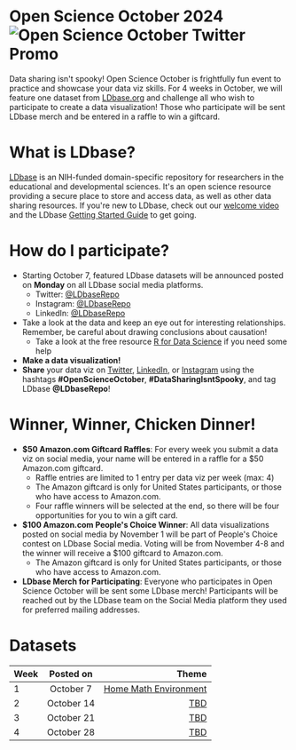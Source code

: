 
# Open Science October 2024![Open Science October Twitter Promo](https://github.com/user-attachments/assets/e379c7e8-6085-4dfb-b263-c6978643cb29)

Data sharing isn't spooky! Open Science October is frightfully fun event to practice and showcase your data viz skills. For 4 weeks in October, we will feature one dataset from [LDbase.org](LDbase.org) and challenge all who wish to participate to create a data visualization! Those who participate will be sent LDbase merch and be entered in a raffle to win a giftcard.
# What is LDbase?
[LDbase](ldbase.org) is an NIH-funded domain-specific repository for researchers in the educational and developmental sciences. It's an open science resource providing a secure place to store and access data, as well as other data sharing resources. If you're new to LDbase, check out our [welcome video](https://www.youtube.com/watch?v=Z2RpHha5tYY) and the LDbase [Getting Started Guide](https://www.ldbase.org/data-sharing-resources/guides/getting-started) to get going.
# How do I participate?
- Starting October 7, featured LDbase datasets will be announced posted on **Monday** on all LDbase social media platforms.
   - Twitter: [@LDbaseRepo](https://twitter.com/ldbaseRepo)
   - Instagram: [@LDbaseRepo](https://www.instagram.com/ldbaserepo/)
   - LinkedIn: [@LDbaseRepo](https://www.linkedin.com/company/ldbase/?viewAsMember=true)
-  Take a look at the data and keep an eye out for interesting relationships. Remember, be careful about drawing conclusions about causation!
   -  Take a look at the free resource [R for Data Science](https://r4ds.hadley.nz/) if you need some help
- **Make a data visualization!**
- **Share** your data viz on [Twitter](https://twitter.com/LDbaseRepo), [LinkedIn](https://www.linkedin.com/company/ldbaserepo/?viewAsMember=true), or [Instagram](https://www.instagram.com/ldbaserepo/) using the hashtags **#OpenScienceOctober**, **#DataSharingIsntSpooky**, and tag LDbase **@LDbaseRepo**!

# Winner, Winner, Chicken Dinner!
- **$50 Amazon.com Giftcard Raffles**: For every week you submit a data viz on social media, your name will be entered in a raffle for a $50 Amazon.com giftcard. 
    - Raffle entries are limited to 1 entry per data viz per week (max: 4)
    - The Amazon giftcard is only for United States participants, or those who have access to Amazon.com.
    - Four raffle winners will be selected at the end, so there will be four opportunities for you to win a gift card.
- **$100 Amazon.com People's Choice Winner**: All data visualizations posted on social media by November 1 will be part of People's Choice contest on LDbase Social media. Voting will be from November 4-8 and the winner will receive a $100 giftcard to Amazon.com.
    - The Amazon giftcard is only for United States participants, or those who have access to Amazon.com.
- **LDbase Merch for Participating**: Everyone who participates in Open Science October will be sent some LDbase merch! Participants will be reached out by the LDbase team on the Social Media platform they used for preferred mailing addresses.
# Datasets
| Week          | Posted on     | Theme                   |
| ------------- |:-------------:| -----------------------:|
| 1             | October 7     |  [Home Math Environment](Week%201/README.md)|
| 2             | October 14     |  [TBD](Week%202/README.md) |
| 3             | October 21     |  [TBD](Week%203/README.md) |
| 4             | October 28     |  [TBD](Week%204/README.md) |
